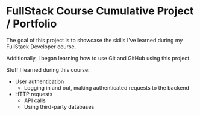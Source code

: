# FullStack Course Cumulative Project / Portfolio

The goal of this project is to showcase the skills I've learned during my FullStack Developer course.

Additionally, I began learning how to use Git and GitHub using this project.

Stuff I learned during this course:

- User authentication
  - Logging in and out, making authenticated requests to the backend
- HTTP requests
  - API calls
  - Using third-party databases
